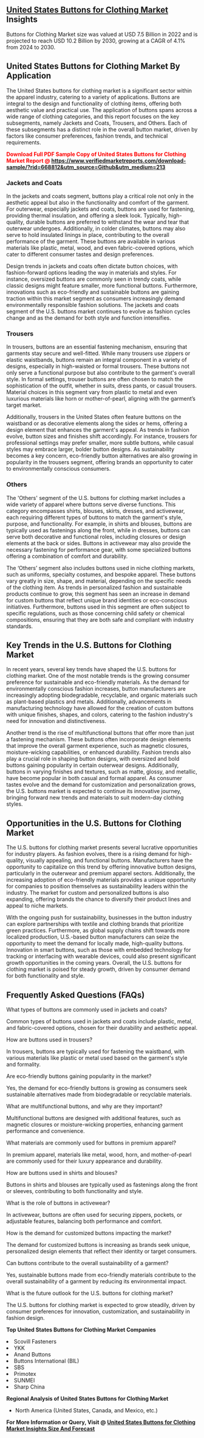 <h2><a href="https://www.verifiedmarketreports.com/download-sample/?rid=668812&amp;utm_source=Github&amp;utm_medium=213" target="_blank">United States Buttons for Clothing Market</a> Insights</h2><p>Buttons for Clothing Market size was valued at USD 7.5 Billion in 2022 and is projected to reach USD 10.2 Billion by 2030, growing at a CAGR of 4.1% from 2024 to 2030.</p><p><div> <h2>United States Buttons for Clothing Market By Application</h2> <p>The United States buttons for clothing market is a significant sector within the apparel industry, catering to a variety of applications. Buttons are integral to the design and functionality of clothing items, offering both aesthetic value and practical use. The application of buttons spans across a wide range of clothing categories, and this report focuses on the key subsegments, namely Jackets and Coats, Trousers, and Others. Each of these subsegments has a distinct role in the overall button market, driven by factors like consumer preferences, fashion trends, and technical requirements.</p> <p><strong><p><span class=""><span style="color: #ff0000;"><strong>Download Full PDF Sample Copy of United States Buttons for Clothing Market Report</strong> @ </span><a href="https://www.verifiedmarketreports.com/download-sample/?rid=668812&amp;utm_source=Github&amp;utm_medium=213" target="_blank">https://www.verifiedmarketreports.com/download-sample/?rid=668812&amp;utm_source=Github&amp;utm_medium=213</a></span></p></strong></p> <h3>Jackets and Coats</h3> <p>In the jackets and coats segment, buttons play a critical role not only in the aesthetic appeal but also in the functionality and comfort of the garment. For outerwear, especially jackets and coats, buttons are used for fastening, providing thermal insulation, and offering a sleek look. Typically, high-quality, durable buttons are preferred to withstand the wear and tear that outerwear undergoes. Additionally, in colder climates, buttons may also serve to hold insulated linings in place, contributing to the overall performance of the garment. These buttons are available in various materials like plastic, metal, wood, and even fabric-covered options, which cater to different consumer tastes and design preferences.</p> <p>Design trends in jackets and coats often dictate button choices, with fashion-forward options leading the way in materials and styles. For instance, oversized buttons are commonly seen in trendy coats, while classic designs might feature smaller, more functional buttons. Furthermore, innovations such as eco-friendly and sustainable buttons are gaining traction within this market segment as consumers increasingly demand environmentally responsible fashion solutions. The jackets and coats segment of the U.S. buttons market continues to evolve as fashion cycles change and as the demand for both style and function intensifies.</p> <h3>Trousers</h3> <p>In trousers, buttons are an essential fastening mechanism, ensuring that garments stay secure and well-fitted. While many trousers use zippers or elastic waistbands, buttons remain an integral component in a variety of designs, especially in high-waisted or formal trousers. These buttons not only serve a functional purpose but also contribute to the garment's overall style. In formal settings, trouser buttons are often chosen to match the sophistication of the outfit, whether in suits, dress pants, or casual trousers. Material choices in this segment vary from plastic to metal and even luxurious materials like horn or mother-of-pearl, aligning with the garment’s target market.</p> <p>Additionally, trousers in the United States often feature buttons on the waistband or as decorative elements along the sides or hems, offering a design element that enhances the garment's appeal. As trends in fashion evolve, button sizes and finishes shift accordingly. For instance, trousers for professional settings may prefer smaller, more subtle buttons, while casual styles may embrace larger, bolder button designs. As sustainability becomes a key concern, eco-friendly button alternatives are also growing in popularity in the trousers segment, offering brands an opportunity to cater to environmentally conscious consumers.</p> <h3>Others</h3> <p>The 'Others' segment of the U.S. buttons for clothing market includes a wide variety of apparel where buttons serve diverse functions. This category encompasses shirts, blouses, skirts, dresses, and activewear, each requiring different types of buttons to match the garment's style, purpose, and functionality. For example, in shirts and blouses, buttons are typically used as fastenings along the front, while in dresses, buttons can serve both decorative and functional roles, including closures or design elements at the back or sides. Buttons in activewear may also provide the necessary fastening for performance gear, with some specialized buttons offering a combination of comfort and durability.</p> <p>The ‘Others’ segment also includes buttons used in niche clothing markets, such as uniforms, specialty costumes, and bespoke apparel. These buttons vary greatly in size, shape, and material, depending on the specific needs of the clothing item. As trends in personalized fashion and sustainable products continue to grow, this segment has seen an increase in demand for custom buttons that reflect unique brand identities or eco-conscious initiatives. Furthermore, buttons used in this segment are often subject to specific regulations, such as those concerning child safety or chemical compositions, ensuring that they are both safe and compliant with industry standards.</p> <h2>Key Trends in the U.S. Buttons for Clothing Market</h2> <p>In recent years, several key trends have shaped the U.S. buttons for clothing market. One of the most notable trends is the growing consumer preference for sustainable and eco-friendly materials. As the demand for environmentally conscious fashion increases, button manufacturers are increasingly adopting biodegradable, recyclable, and organic materials such as plant-based plastics and metals. Additionally, advancements in manufacturing technology have allowed for the creation of custom buttons with unique finishes, shapes, and colors, catering to the fashion industry's need for innovation and distinctiveness.</p> <p>Another trend is the rise of multifunctional buttons that offer more than just a fastening mechanism. These buttons often incorporate design elements that improve the overall garment experience, such as magnetic closures, moisture-wicking capabilities, or enhanced durability. Fashion trends also play a crucial role in shaping button designs, with oversized and bold buttons gaining popularity in certain outerwear designs. Additionally, buttons in varying finishes and textures, such as matte, glossy, and metallic, have become popular in both casual and formal apparel. As consumer tastes evolve and the demand for customization and personalization grows, the U.S. buttons market is expected to continue its innovative journey, bringing forward new trends and materials to suit modern-day clothing styles.</p> <h2>Opportunities in the U.S. Buttons for Clothing Market</h2> <p>The U.S. buttons for clothing market presents several lucrative opportunities for industry players. As fashion evolves, there is a rising demand for high-quality, visually appealing, and functional buttons. Manufacturers have the opportunity to capitalize on this trend by offering innovative button designs, particularly in the outerwear and premium apparel sectors. Additionally, the increasing adoption of eco-friendly materials provides a unique opportunity for companies to position themselves as sustainability leaders within the industry. The market for custom and personalized buttons is also expanding, offering brands the chance to diversify their product lines and appeal to niche markets.</p> <p>With the ongoing push for sustainability, businesses in the button industry can explore partnerships with textile and clothing brands that prioritize green practices. Furthermore, as global supply chains shift towards more localized production, U.S.-based button manufacturers can seize the opportunity to meet the demand for locally made, high-quality buttons. Innovation in smart buttons, such as those with embedded technology for tracking or interfacing with wearable devices, could also present significant growth opportunities in the coming years. Overall, the U.S. buttons for clothing market is poised for steady growth, driven by consumer demand for both functionality and style.</p> <h2>Frequently Asked Questions (FAQs)</h2> <p>What types of buttons are commonly used in jackets and coats?</p> <p>Common types of buttons used in jackets and coats include plastic, metal, and fabric-covered options, chosen for their durability and aesthetic appeal.</p> <p>How are buttons used in trousers?</p> <p>In trousers, buttons are typically used for fastening the waistband, with various materials like plastic or metal used based on the garment's style and formality.</p> <p>Are eco-friendly buttons gaining popularity in the market?</p> <p>Yes, the demand for eco-friendly buttons is growing as consumers seek sustainable alternatives made from biodegradable or recyclable materials.</p> <p>What are multifunctional buttons, and why are they important?</p> <p>Multifunctional buttons are designed with additional features, such as magnetic closures or moisture-wicking properties, enhancing garment performance and convenience.</p> <p>What materials are commonly used for buttons in premium apparel?</p> <p>In premium apparel, materials like metal, wood, horn, and mother-of-pearl are commonly used for their luxury appearance and durability.</p> <p>How are buttons used in shirts and blouses?</p> <p>Buttons in shirts and blouses are typically used as fastenings along the front or sleeves, contributing to both functionality and style.</p> <p>What is the role of buttons in activewear?</p> <p>In activewear, buttons are often used for securing zippers, pockets, or adjustable features, balancing both performance and comfort.</p> <p>How is the demand for customized buttons impacting the market?</p> <p>The demand for customized buttons is increasing as brands seek unique, personalized design elements that reflect their identity or target consumers.</p> <p>Can buttons contribute to the overall sustainability of a garment?</p> <p>Yes, sustainable buttons made from eco-friendly materials contribute to the overall sustainability of a garment by reducing its environmental impact.</p> <p>What is the future outlook for the U.S. buttons for clothing market?</p> <p>The U.S. buttons for clothing market is expected to grow steadily, driven by consumer preferences for innovation, customization, and sustainability in fashion design.</p></div></p><p><strong>Top United States Buttons for Clothing Market Companies</strong></p><div data-test-id=""><p><li>Scovill Fasteners</li><li> YKK</li><li> Anand Buttons</li><li> Buttons International (BIL)</li><li> SBS</li><li> Primotex</li><li> SUNMEI</li><li> Sharp China</li></p><div><strong>Regional Analysis of&nbsp;United States Buttons for Clothing Market</strong></div><ul><li dir="ltr"><p dir="ltr">North America&nbsp;(United States, Canada, and Mexico, etc.)</p></li></ul><p><strong>For More Information or Query, Visit @&nbsp;</strong><strong><a href="https://www.verifiedmarketreports.com/product/buttons-for-clothing-market/?utm_source=Github&amp;utm_medium=213" target="_blank">United States Buttons for Clothing Market Insights Size And Forecast</a></strong></p></div>
